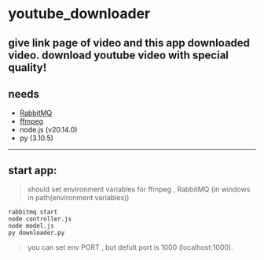 # youtube_downloader
give link page of video and this app downloaded video.
download youtube video with special quality! 
---

## needs
- [RabbitMQ](https://www.rabbitmq.com)
- [ffmpeg](https://github.com/BtbN/FFmpeg-Builds/releases)
- node.js (v20.14.0)
- py (3.10.5)

---

## start app:

> should set environment variables for ffmpeg , RabbitMQ (in windows in path(environment variables))

```
rabbitmq start
node controller.js
node model.js
py downloader.py

```

> you can set env PORT , but defult port is 1000 (localhost:1000).
